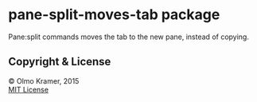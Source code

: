 # pane-split-moves-tab package

Pane:split commands moves the tab to the new pane, instead of copying.

## Copyright & License

&copy; Olmo Kramer, 2015 <br> [MIT License](LICENSE.md)
